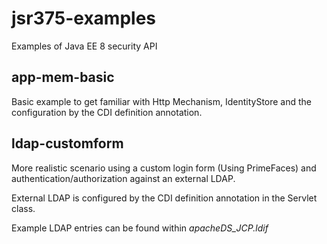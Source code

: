 # jsr375-examples
Examples of Java EE 8 security API


## app-mem-basic

Basic example to get familiar with Http Mechanism, IdentityStore and the configuration by the CDI definition annotation.

## ldap-customform

More realistic scenario using a custom login form (Using PrimeFaces) and authentication/authorization against an external LDAP.

External LDAP is configured by the CDI definition annotation in the Servlet class.

Example LDAP entries can be found within _apacheDS_JCP.ldif_
